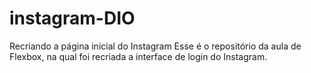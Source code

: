 # instagram-DIO
 Recriando a página inicial do Instagram
Esse é o repositório da aula de Flexbox, na qual foi recriada a interface de login do Instagram.

